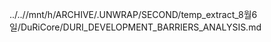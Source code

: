 ../..//mnt/h/ARCHIVE/.UNWRAP/SECOND/temp_extract_8월6일/DuRiCore/DURI_DEVELOPMENT_BARRIERS_ANALYSIS.md